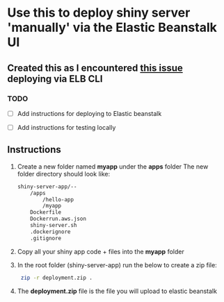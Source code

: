 # Use this to deploy shiny server 'manually' via the Elastic Beanstalk UI

## Created this as I encountered [this issue](https://github.com/aws/aws-elastic-beanstalk-cli/issues/53) deploying via ELB CLI

### TODO
- [ ] Add instructions for deploying to Elastic beanstalk
- [ ] Add instructions for testing locally


## Instructions
1. Create a new folder named **myapp** under the **apps** folder
    The new folder directory should look like:
    ```bash
    shiny-server-app/--
        /apps
            /hello-app
            /myapp
        Dockerfile
        Dockerrun.aws.json
        shiny-server.sh
        .dockerignore
        .gitignore
    ```
2. Copy all your shiny app code + files into the **myapp** folder

3. In the root folder (shiny-server-app) run the below to create a zip file:
    ```bash
     zip -r deployment.zip .   
    ```
   
5. The **deployment.zip** file is the file you will upload to elastic beanstalk
